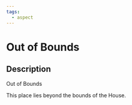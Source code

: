 ```yaml
---
tags:
  - aspect
---
```


# Out of Bounds

## Description
Out of Bounds

This place lies beyond the bounds of the House.